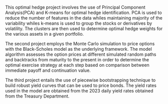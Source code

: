 This optimal hedge project involves the use of Principal Component Analysis(PCA) and K-means for optimal hedge identification. PCA is used to reduce the number of features in the data whiles maintaining majority of the variability whiles k-means is used to group the stocks or derivatives by volatility. The clusters are then used to determine optimal hedge weights for the various assets in a given portfolio. 

The second project employs the Monte Carlo simulation to price options with the Black-Scholes model as the underlying framework. The model algorithm assesses the option prices at different simulated random paths and backtracks from maturity to the present in order to determine the optimal exercise strategy at each step based on comparison between immediate payoff and continuation value.

The third project entails the use of piecewise bootstrapping technique to build robust yield curves that can be used to price bonds. The yield rates used in the model are obtained from the 2023 daily yield rates obtained from the Treasury Department. 

